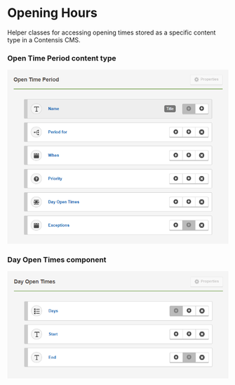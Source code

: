 Opening Hours
===

Helper classes for accessing opening times stored as a specific content type in a Contensis CMS.

### Open Time Period content type

![Screenshot of the Open Time Period content type](https://raw.githubusercontent.com/UniversityOfBrightonComputing/Contensis.OpeningHours/master/OpenTimePeriod.png)

### Day Open Times component
![Screenshot of the Day Open Times component](https://raw.githubusercontent.com/UniversityOfBrightonComputing/Contensis.OpeningHours/master/DayOpenTimes.png)